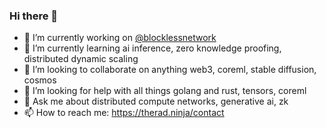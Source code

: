 ### Hi there 👋

- 🔭 I’m currently working on <a href="https://github.com/blocklessnetwork" target="_blank">@blocklessnetwork</a>
- 🌱 I’m currently learning ai inference, zero knowledge proofing, distributed dynamic scaling
- 👯 I’m looking to collaborate on anything web3, coreml, stable diffusion, cosmos
- 🤔 I’m looking for help with all things golang and rust, tensors, coreml
- 💬 Ask me about distributed compute networks, generative ai, zk
- 📫 How to reach me: <a href="https://therad.ninja/contact" target="_blank">https://therad.ninja/contact</a>
